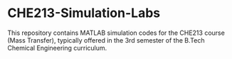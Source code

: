 # CHE213-Simulation-Labs
This repository contains MATLAB simulation codes for the CHE213 course (Mass Transfer), typically offered in the 3rd semester of the B.Tech Chemical Engineering curriculum.
